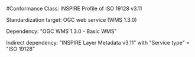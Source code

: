 #Conformance Class: INSPIRE Profile of ISO 19128 v3.11

Standardization target: OGC web service (WMS 1.3.0)

Dependency: "OGC WMS 1.3.0 - Basic WMS"

Indirect dependency: "INSPIRE Layer Metadata v3.11" with "Service type" = "ISO 19128"